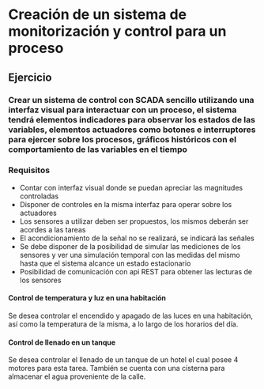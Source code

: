 # Creación de un sistema de monitorización y control para un proceso

## Ejercicio

### Crear un sistema de control con SCADA sencillo utilizando una interfaz visual para interactuar con un proceso, el sistema tendrá elementos indicadores para observar los estados de las variables, elementos actuadores como botones e interruptores para ejercer sobre los procesos, gráficos históricos con el comportamiento de las variables en el tiempo

### Requisitos

- Contar con interfaz visual donde se puedan apreciar las magnitudes controladas
- Disponer de controles en la misma interfaz para operar sobre los actuadores
- Los sensores a utilizar deben ser propuestos, los mismos deberán ser acordes a las tareas
- El acondicionamiento de la señal no se realizará, se indicará las señales
- Se debe disponer de la posibilidad de simular las mediciones de los sensores y ver una simulación temporal con las medidas del mismo hasta que el sistema alcance un estado estacionario
- Posibilidad de comunicación con api REST para obtener las lecturas de los sensores

#### Control de temperatura y luz en una habitación

Se desea controlar el encendido y apagado de las luces en una habitación, así como la temperatura de la misma, a lo largo de los horarios del día.

#### Control de llenado en un tanque

Se desea controlar el llenado de un tanque de un hotel el cual posee 4 motores para esta tarea. También se cuenta con una cisterna para almacenar el agua proveniente de la calle.
